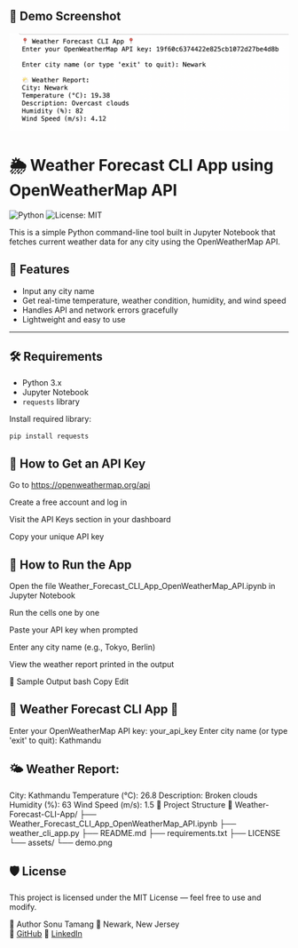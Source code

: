 ## 📸 Demo Screenshot

![Weather App Demo](assets/demo.png)

# 🌦️ Weather Forecast CLI App using OpenWeatherMap API
![Python](https://img.shields.io/badge/python-3.8+-blue)
![License: MIT](https://img.shields.io/badge/License-MIT-yellow.svg)


This is a simple Python command-line tool built in Jupyter Notebook that fetches current weather data for any city using the OpenWeatherMap API.

## 🧰 Features
- Input any city name
- Get real-time temperature, weather condition, humidity, and wind speed
- Handles API and network errors gracefully
- Lightweight and easy to use

---

## 🛠 Requirements

- Python 3.x
- Jupyter Notebook
- `requests` library

Install required library:
```bash
pip install requests
```

## 🔐 How to Get an API Key
Go to https://openweathermap.org/api

Create a free account and log in

Visit the API Keys section in your dashboard

Copy your unique API key

## 🚀 How to Run the App
Open the file Weather_Forecast_CLI_App_OpenWeatherMap_API.ipynb in Jupyter Notebook

Run the cells one by one

Paste your API key when prompted

Enter any city name (e.g., Tokyo, Berlin)

View the weather report printed in the output

🧪 Sample Output
bash
Copy
Edit
## 📍 Weather Forecast CLI App 📍
Enter your OpenWeatherMap API key: your_api_key
Enter city name (or type 'exit' to quit): Kathmandu

## 🌤 Weather Report:
City: Kathmandu
Temperature (°C): 26.8
Description: Broken clouds
Humidity (%): 63
Wind Speed (m/s): 1.5
📂 Project Structure
📁 Weather-Forecast-CLI-App/
├── Weather_Forecast_CLI_App_OpenWeatherMap_API.ipynb
├── weather_cli_app.py
├── README.md
├── requirements.txt
├── LICENSE
└── assets/
    └── demo.png
## 🛡 License
This project is licensed under the MIT License — feel free to use and modify.

👤 Author
Sonu Tamang
📍 Newark, New Jersey  
🔗 [GitHub](https://github.com/Sonulama778)
🔗 [LinkedIn](https://linkedin.com/in/sonu-tamang)


